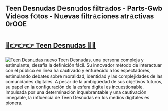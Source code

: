 ## Teen Desnudas D𝚎sn𝚞dos filtr𝚊dos - Parts-Gwb Vid𝚎os f𝚘tos - N𝚞evas filtr𝚊ciones atr𝚊ctivas 0rOOE

# <h2><a href="http://mb701u.tromn.icu/?c=Teen+Desnudas">🔗👉👉👉 Teen Desnudas 🔗🔗</a></h2>

[![Teen Desnudas nuevo](https://i.imgur.com/pEAQMta.gif)](http://mb701u.tromn.icu/?c=Teen+Desnudas)
Teen Desnudas, una persona compleja y estimulante, desafía la definición fácil. Su innovador método de interactuar con el público en línea ha cautivado y enfurecido a los espectadores, estimulando debates sobre moralidad, identidad y las complejidades de las comunidades digitales. A pesar de la ambigüedad de sus objetivos futuros, su papel en la configuración de la esfera digital es incuestionable. Impulsada por una determinación inquebrantable y una cautivación innegable, la influencia de Teen Desnudas en los medios digitales es pionera.
